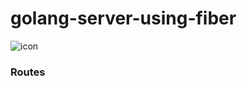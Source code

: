 # golang-server-using-fiber

![icon](https://img.shields.io/badge/golang-fiber-blue.svg?cacheSeconds=2592000)

### Routes
